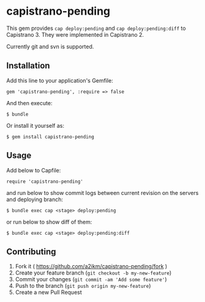 # capistrano-pending

This gem provides `cap deploy:pending` and `cap deploy:pending:diff` to Capistrano 3.
They were implemented in Capistrano 2.

Currently git and svn is supported.

## Installation

Add this line to your application's Gemfile:

    gem 'capistrano-pending', :require => false

And then execute:

    $ bundle

Or install it yourself as:

    $ gem install capistrano-pending

## Usage

Add below to Capfile:

    require 'capistrano-pending'

and run below to show commit logs between current revision on the servers and deploying branch:

    $ bundle exec cap <stage> deploy:pending

or run below to show diff of them:

    $ bundle exec cap <stage> deploy:pending:diff


## Contributing

1. Fork it ( https://github.com/a2ikm/capistrano-pending/fork )
2. Create your feature branch (`git checkout -b my-new-feature`)
3. Commit your changes (`git commit -am 'Add some feature'`)
4. Push to the branch (`git push origin my-new-feature`)
5. Create a new Pull Request
